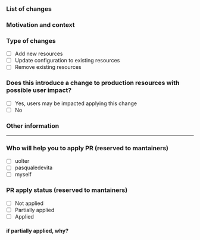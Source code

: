 <!--- Please always add a PR description as if nobody knows anything about the context these changes come from. -->
<!--- Even if we are all from our internal team, we may not be on the same page. -->
<!--- Write this PR as you were contributing to a public OSS project, where nobody knows you and you have to earn their trust. -->
<!--- This will improve our projects in the long run! Thanks. -->

### List of changes

<!--- Describe your changes in detail -->

### Motivation and context

<!--- Why is this change required? What problem does it solve? -->

### Type of changes

- [ ] Add new resources
- [ ] Update configuration to existing resources
- [ ] Remove existing resources

### Does this introduce a change to production resources with possible user impact?

- [ ] Yes, users may be impacted applying this change
- [ ] No

### Other information

<!-- Any other information that is important to this PR such as screenshots of how the component looks before and after the change. -->

---

### Who will help you to apply PR (reserved to mantainers)

<!--- Who will help you to apply this PR -->

- [ ] uolter
- [ ] pasqualedevita
- [ ] myself

### PR apply status (reserved to mantainers)

<!--- PR apply status -->

- [ ] Not applied
- [ ] Partially applied
- [ ] Applied

#### if partially applied, why?

<!--- Describe the blocking cause -->
